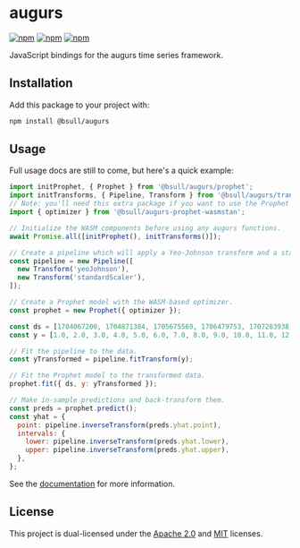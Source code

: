 # augurs

[![npm](https://img.shields.io/npm/v/@bsull/augurs)](https://www.npmjs.com/package/@bsull/augurs)
[![npm](https://img.shields.io/npm/dm/@bsull/augurs)](https://www.npmjs.com/package/@bsull/augurs)
[![npm](https://img.shields.io/npm/l/@bsull/augurs)](https://www.npmjs.com/package/@bsull/augurs)

JavaScript bindings for the augurs time series framework.

## Installation

Add this package to your project with:

```bash
npm install @bsull/augurs
```

## Usage

Full usage docs are still to come, but here's a quick example:

```js
import initProphet, { Prophet } from '@bsull/augurs/prophet';
import initTransforms, { Pipeline, Transform } from '@bsull/augurs/transforms';
// Note: you'll need this extra package if you want to use the Prophet model.
import { optimizer } from '@bsull/augurs-prophet-wasmstan';

// Initialize the WASM components before using any augurs functions.
await Promise.all([initProphet(), initTransforms()]);

// Create a pipeline which will apply a Yeo-Johnson transform and a standard scaler.
const pipeline = new Pipeline([
  new Transform('yeoJohnson'),
  new Transform('standardScaler'),
]);

// Create a Prophet model with the WASM-based optimizer.
const prophet = new Prophet({ optimizer });

const ds = [1704067200, 1704871384, 1705675569, 1706479753, 1707283938, 1708088123,
const y = [1.0, 2.0, 3.0, 4.0, 5.0, 6.0, 7.0, 8.0, 9.0, 10.0, 11.0, 12.0];

// Fit the pipeline to the data.
const yTransformed = pipeline.fitTransform(y);

// Fit the Prophet model to the transformed data.
prophet.fit({ ds, y: yTransformed });

// Make in-sample predictions and back-transform them.
const preds = prophet.predict();
const yhat = {
  point: pipeline.inverseTransform(preds.yhat.point),
  intervals: {
    lower: pipeline.inverseTransform(preds.yhat.lower),
    upper: pipeline.inverseTransform(preds.yhat.upper),
  },
};
```

See the [documentation](https://docs.augu.rs/js/getting-started/quick-start) for more information.

## License

This project is dual-licensed under the [Apache 2.0](LICENSE-APACHE) and [MIT](LICENSE-MIT) licenses.
